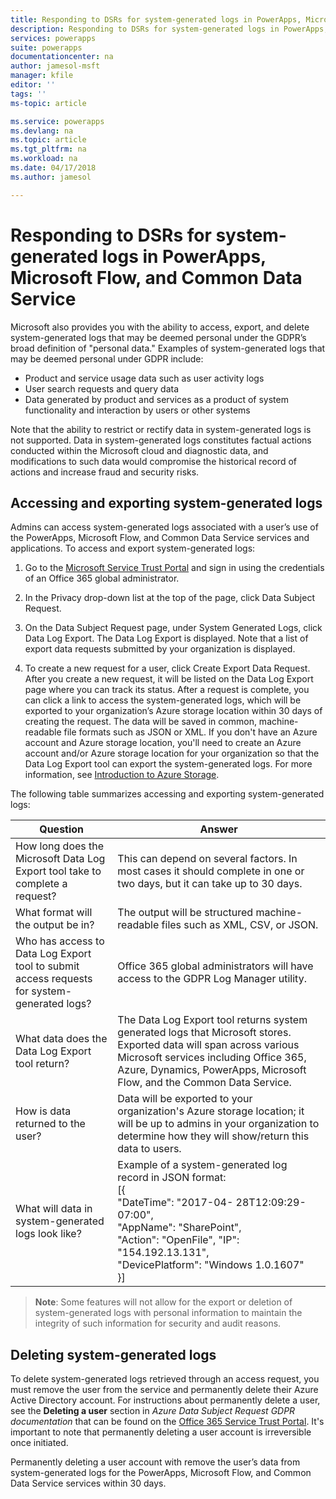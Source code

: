```yaml
---
title: Responding to DSRs for system-generated logs in PowerApps, Microsoft Flow, and Common Data Service  | Microsoft Docs
description: Responding to DSRs for system-generated logs in PowerApps, Microsoft Flow, and Common Data Service
services: powerapps
suite: powerapps
documentationcenter: na
author: jamesol-msft
manager: kfile
editor: ''
tags: ''
ms-topic: article

ms.service: powerapps
ms.devlang: na
ms.topic: article
ms.tgt_pltfrm: na
ms.workload: na
ms.date: 04/17/2018
ms.author: jamesol

---
```


# Responding to DSRs for system-generated logs in PowerApps, Microsoft Flow, and Common Data Service
Microsoft also provides you with the ability to access, export, and delete system-generated logs that may be deemed personal under the GDPR’s broad definition of "personal data." Examples of system-generated logs that may be deemed personal under GDPR include:
* Product and service usage data such as user activity logs
* User search requests and query data
* Data generated by product and services as a product of system functionality and interaction by users or other systems

Note that the ability to restrict or rectify data in system-generated logs is not supported. Data in system-generated logs constitutes factual actions conducted within the Microsoft cloud and diagnostic data, and modifications to such data would compromise the historical record of actions and increase fraud and security risks.

## Accessing and exporting system-generated logs
Admins can access system-generated logs associated with a user’s use of the PowerApps, Microsoft Flow, and Common Data Service services and applications. To access and export system-generated logs:

1. Go to the [Microsoft Service Trust Portal](https://servicetrust.microsoft.com/) and sign in using the credentials of an Office 365 global administrator.

2. In the Privacy drop-down list at the top of the page, click Data Subject Request.

3. On the Data Subject Request page, under System Generated Logs, click Data Log Export. The Data Log Export is displayed. Note that a list of export data requests submitted by your organization is displayed.

4. To create a new request for a user, click Create Export Data Request. After you create a new request, it will be listed on the Data Log Export page where you can track its status. After a request is complete, you can click a link to access the system-generated logs, which will be exported to your organization’s Azure storage location within 30 days of creating the request. The data will be saved in common, machine-readable file formats such as JSON or XML. If you don't have an Azure account and Azure storage location, you'll need to create an Azure account and/or Azure storage location for your organization so that the Data Log Export tool can export the system-generated logs. For more information, see [Introduction to Azure Storage](https://docs.microsoft.com/azure/storage/common/storage-introduction).

The following table summarizes accessing and exporting system-generated logs:

| Question | Answer |
| --- | --- |
| How long does the Microsoft Data Log Export tool take to complete a request? |	This can depend on several factors. In most cases it should complete in one or two days, but it can take up to 30 days.
| What format will the output be in? | The output will be structured machine-readable files such as XML, CSV, or JSON.
| Who has access to Data Log Export tool to submit access requests for system-generated logs? |	Office 365 global administrators will have access to the GDPR Log Manager utility.
| What data does the Data Log Export tool return? |	The Data Log Export tool returns system generated logs that Microsoft stores. Exported data will span across various Microsoft services including Office 365, Azure, Dynamics, PowerApps, Microsoft Flow, and the Common Data Service.
| How is data returned to the user? |	Data will be exported to your organization's Azure storage location; it will be up to admins in your organization to determine how they will show/return this data to users.
| What will data in system-generated logs look like? |	Example of a system-generated log record in JSON format: <br> [{ <br>"DateTime": "2017-04- 28T12:09:29-07:00",  <br> "AppName": "SharePoint", <br> "Action": "OpenFile", "IP": "154.192.13.131", <br> "DevicePlatform": "Windows 1.0.1607" <br>}]

>**Note**: Some features will not allow for the export or deletion of system-generated logs with personal information to maintain the integrity of such information for security and audit reasons.

## Deleting system-generated logs
To delete system-generated logs retrieved through an access request, you must remove the user from the service and permanently delete their Azure Active Directory account. For instructions about permanently delete a user, see the **Deleting a user** section in *Azure Data Subject Request GDPR documentation* that can be found on the [Office 365 Service Trust Portal](https://servicetrust.microsoft.com/ViewPage/GDPRDSR).  It's important to note that permanently deleting a user account is irreversible once initiated. 

Permanently deleting a user account with remove the user’s data from system-generated logs for the PowerApps, Microsoft Flow, and Common Data Service services within 30 days.
